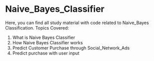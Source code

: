 # Naive_Bayes_Classifier

Here, you can find all study material with code related to Naive_Bayes Classification. Topics Covered:

1. What is Naive Bayes Classifier
2. How Naive Bayes Classifier works
3. Predict Customer Purchase through Social_Network_Ads
4. Predict purchase with user input
